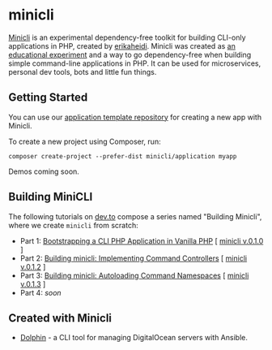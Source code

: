 # minicli

[Minicli](https://github.com/minicli/minicli) is an experimental dependency-free toolkit for building CLI-only applications in PHP, created by [erikaheidi](https://twitter.com/erikaheidi).
Minicli was created as [an educational experiment](https://dev.to/erikaheidi/bootstrapping-a-cli-php-application-in-vanilla-php-4ee) and a way to go dependency-free when building simple command-line applications in PHP. It can be used for microservices, personal dev tools, bots and little fun things.

## Getting Started

You can use our [application template repository](https://github.com/minicli/application) for creating a new app with Minicli.

To create a new project using Composer, run:

```
composer create-project --prefer-dist minicli/application myapp
```

Demos coming soon.

## Building MiniCLI

The following tutorials on [dev.to](https://dev.to/erikaheidi) compose a series named "Building Minicli", where we create `minicli` from scratch:

 - Part 1: [Bootstrapping a CLI PHP Application in Vanilla PHP](https://dev.to/erikaheidi/bootstrapping-a-cli-php-application-in-vanilla-php-4ee) [ [minicli v.0.1.0](https://github.com/erikaheidi/minicli/tree/0.1.0) ]
 - Part 2: [Building minicli: Implementing Command Controllers](https://dev.to/erikaheidi/php-in-the-command-line-implementing-command-controllers-13lh) [ [minicli v.0.1.2](https://github.com/erikaheidi/minicli/tree/0.1.2) ]
 - Part 3: [Building minicli: Autoloading Command Namespaces](https://dev.to/erikaheidi/building-minicli-autoloading-command-namespaces-3ljm) [ [minicli v.0.1.3](https://github.com/erikaheidi/minicli/tree/0.1.3) ]
 - Part 4: *soon*

## Created with Minicli

- [Dolphin](https://github.com/do-community/dolphin) - a CLI tool for managing DigitalOcean servers with Ansible.
